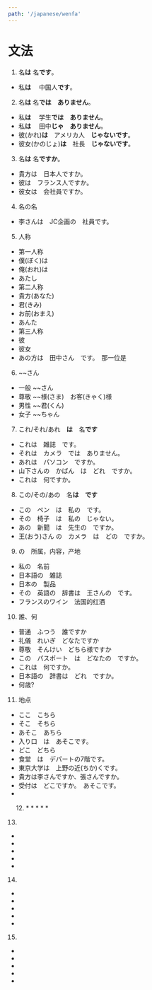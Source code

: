 ```yaml
---
path: '/japanese/wenfa'
---
```


# 文法
01. 名**は** 名**です**。
* 私**は** 　中国人**です**。

02. 名**は** 名**では　ありません**。
* 私**は** 　学生**では　ありません**。
* 私**は** 　田中**じゃ　ありません**。
* 彼(かれ)**は**　アメリカ人　**じゃないです**。
* 彼女(かのじょ)**は**　社長　**じゃないです**。　

03. 名**は** 名**ですか**。
* 貴方は　日本人ですか。
* 彼は　フランス人ですか。
* 彼女は　会社員ですか。

04. 名の名
* 李さんは　JC企画の　社員です。

05. 人称
* 第一人称
* 僕(ぼく)は
* 俺(おれ)は
* あたし
* 第二人称
* 貴方(あなた)
* 君(きみ)
* お前(おまえ)
* あんた
* 第三人称
* 彼　
* 彼女
* あの方は　田中さん　です。　那一位是

06. ~~さん
* 一般 ~~さん
* 尊敬 ~~様(さま)　お客(きゃく)様
* 男性 ~~君(くん) 
* 女子 ~~ちゃん 

07. これ/それ/あれ　**は**　名**です**
* これは　雑誌　です。
* それは　カメラ　では　ありません。
* あれは　パソコン　ですか。
* 山下さんの　かばん　は　どれ　ですか。
* これは　何ですか。

08. この/その/あの　名**は　です**
* この　ペン　は　私の　です。
* その　椅子　は　私の　じゃない。
* あの　新聞　は　先生の　ですか。
* 王(おう)さん の　カメラ　は　どの　ですか。

09. の　所属，内容，产地
* 私の　名前
* 日本語の　雑誌
* 日本の　製品
* その　英語の　辞書は　王さんの　です。
* フランスのワイン　法国的红酒

10. 誰、何
* 普通　ふつう　誰ですか
* 礼儀　れいぎ　どなたですか
* 尊敬　そんけい　どちら様ですか
* この　パスポート　は　どなたの　ですか。
* これは　何ですか。
* 日本語の　辞書は　どれ　ですか。
* 何歳?

11. 地点
* ここ　こちら
* そこ　そちら
* あそこ　あちら
* 入り口　は　あそこです。
* どこ　どちら
* 食堂　は　デパートの7階です。
* 東京大学は　上野の近(ちか)くです。
* 貴方は李さんですか、張さんですか。
* 受付は　どこですか。　あそこです。
* 
　
12. 
* 
* 
* 
* 
* 

13. 
* 
* 
* 
* 
* 

14. 
* 
* 
* 
* 
* 

15. 
* 
* 
* 
* 
* 
